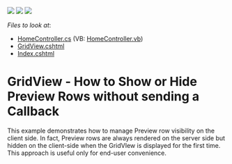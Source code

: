 <!-- default badges list -->
![](https://img.shields.io/endpoint?url=https://codecentral.devexpress.com/api/v1/VersionRange/128550613/12.1.7%2B)
[![](https://img.shields.io/badge/Open_in_DevExpress_Support_Center-FF7200?style=flat-square&logo=DevExpress&logoColor=white)](https://supportcenter.devexpress.com/ticket/details/E20040)
[![](https://img.shields.io/badge/📖_How_to_use_DevExpress_Examples-e9f6fc?style=flat-square)](https://docs.devexpress.com/GeneralInformation/403183)
<!-- default badges end -->
<!-- default file list -->
*Files to look at*:

* [HomeController.cs](./CS/DevExpressMvcApplication1/Controllers/HomeController.cs) (VB: [HomeController.vb](./VB/DevExpressMvcApplication1/Controllers/HomeController.vb))
* [GridView.cshtml](./CS/DevExpressMvcApplication1/Views/Home/GridView.cshtml)
* [Index.cshtml](./CS/DevExpressMvcApplication1/Views/Home/Index.cshtml)
<!-- default file list end -->
# GridView - How to Show or Hide Preview Rows without sending a Callback


<p>This example demonstrates how to manage Preview row visibility on the client side. In fact, Preview rows are always rendered on the server side but hidden on the client-side when the GridVIew is displayed for the first time. This approach is useful only for end-user convenience.</p>

<br/>


